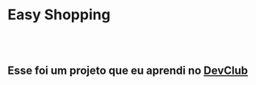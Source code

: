 <h1>Easy Shopping</h1>
<br><br>
<h2>Esse foi um projeto que eu aprendi no <a href="https://rodolfomori.com.br/devclub" target= "_blank">DevClub</a></h2>
